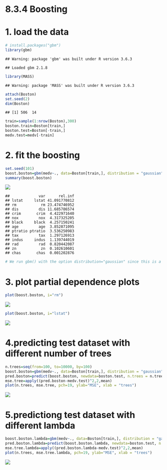 8.3.4 Boosting
================

# 1. load the data

``` r
# install.packages("gbm")
library(gbm)
```

    ## Warning: package 'gbm' was built under R version 3.6.3

    ## Loaded gbm 2.1.8

``` r
library(MASS)
```

    ## Warning: package 'MASS' was built under R version 3.6.3

``` r
attach(Boston)
set.seed(2)
dim(Boston)
```

    ## [1] 506  14

``` r
train=sample(1:nrow(Boston),300)
boston.train=Boston[train,]
boston.test=Boston[-train,]
medv.test=medv[-train]
```

# 2. fit the boosting

``` r
set.seed(101)
boost.boston=gbm(medv~., data=Boston[train,], distribution = "gaussian", n.trees = 10000, interaction.depth = 4)
summary(boost.boston)
```

![](8.3.4-Boosting_files/figure-gfm/unnamed-chunk-2-1.png)<!-- -->

    ##             var      rel.inf
    ## lstat     lstat 41.091770812
    ## rm           rm 23.474746952
    ## dis         dis 11.685786574
    ## crim       crim  4.422971640
    ## nox         nox  4.317325205
    ## black     black  4.257150241
    ## age         age  3.852871095
    ## ptratio ptratio  3.536250983
    ## tax         tax  1.297126913
    ## indus     indus  1.139744019
    ## rad         rad  0.820442087
    ## zn           zn  0.102610601
    ## chas       chas  0.001202876

``` r
# We run gbm() with the option distribution="gaussian" since this is a regression problem; if it were a binary classification problem, we would use distribution="bernoulli".
```

# 3. plot partial dependence plots

``` r
plot(boost.boston, i="rm")
```

![](8.3.4-Boosting_files/figure-gfm/unnamed-chunk-3-1.png)<!-- -->

``` r
plot(boost.boston, i="lstat")
```

![](8.3.4-Boosting_files/figure-gfm/unnamed-chunk-3-2.png)<!-- -->

# 4.predicting test dataset with different number of trees

``` r
n.trees=seq(from=100, to=10000, by=100)
boost.boston=gbm(medv~., data=Boston[train,], distribution = "gaussian", n.trees = 10000, shrinkage = 0.001)
pred.boston=predict(boost.boston, newdata=boston.test, n.trees = n.trees)
mse.tree=apply((pred.boston-medv.test)^2,2,mean)
plot(n.trees, mse.tree, pch=19, ylab="MSE", xlab = "trees")
```

![](8.3.4-Boosting_files/figure-gfm/unnamed-chunk-4-1.png)<!-- -->

# 5.predictiong test dataset with different lambda

``` r
boost.boston.lambda=gbm(medv~., data=Boston[train,], distribution = "gaussian", n.trees = 10000, shrinkage = 0.01)
pred.boston.lambda=predict(boost.boston.lambda, newdata=boston.test, n.trees = n.trees)
mse.tree.lambda=apply((pred.boston.lambda-medv.test)^2,2,mean)
plot(n.trees, mse.tree.lambda, pch=19, ylab="MSE", xlab = "trees")
```

![](8.3.4-Boosting_files/figure-gfm/unnamed-chunk-5-1.png)<!-- -->

